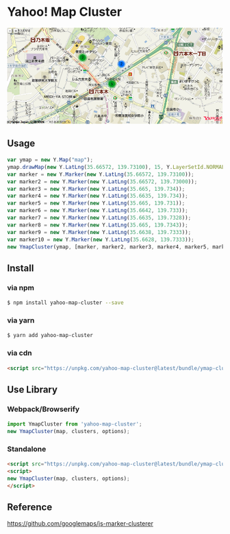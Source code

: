 # Yahoo! Map Cluster

<img src="./screenshot.png">

## Usage

```js
var ymap = new Y.Map("map");
ymap.drawMap(new Y.LatLng(35.66572, 139.73100), 15, Y.LayerSetId.NORMAL);
var marker = new Y.Marker(new Y.LatLng(35.66572, 139.73100));
var marker2 = new Y.Marker(new Y.LatLng(35.66572, 139.73000));
var marker3 = new Y.Marker(new Y.LatLng(35.665, 139.734));
var marker4 = new Y.Marker(new Y.LatLng(35.6635, 139.734));
var marker5 = new Y.Marker(new Y.LatLng(35.665, 139.731));
var marker6 = new Y.Marker(new Y.LatLng(35.6642, 139.733));
var marker7 = new Y.Marker(new Y.LatLng(35.6635, 139.7328));
var marker8 = new Y.Marker(new Y.LatLng(35.665, 139.7343));
var marker9 = new Y.Marker(new Y.LatLng(35.6638, 139.7333));
var marker10 = new Y.Marker(new Y.LatLng(35.6628, 139.7333));
new YmapCluster(ymap, [marker, marker2, marker3, marker4, marker5, marker6, marker7, marker8, marker9, marker10]);
```

## Install

### via npm

```sh
$ npm install yahoo-map-cluster --save
```

### via yarn

```sh
$ yarn add yahoo-map-cluster
```

### via cdn 

```html
<script src="https://unpkg.com/yahoo-map-cluster@latest/bundle/ymap-cluster.js"></script>
```

## Use Library

### Webpack/Browserify

```js
import YmapCluster from 'yahoo-map-cluster';
new YmapCluster(map, clusters, options);
```
### Standalone

```html
<script src="https://unpkg.com/yahoo-map-cluster@latest/bundle/ymap-cluster.js"></script>
<script>
new YmapCluster(map, clusters, options);
</script>
```


## Reference

https://github.com/googlemaps/js-marker-clusterer